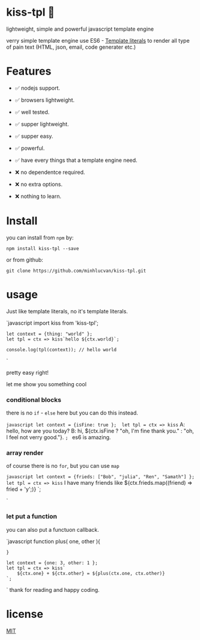 # kiss-tpl :kiss:
lightweight, simple and powerful javascript template engine 

verry simple template engine use ES6 - [Template literals](https://developer.mozilla.org/en/docs/Web/JavaScript/Reference/Template_literals) to render all type of pain text (HTML, json, email, code generater etc.)

# Features

- :white_check_mark: nodejs support.
- :white_check_mark: browsers lightweight.
- :white_check_mark: well tested.
- :white_check_mark: supper lightweight.
- :white_check_mark: supper easy.
- :white_check_mark: powerful.
- :white_check_mark: have every things that a template engine need.

- :x: no dependentce required.
- :x: no extra options.
- :x: nothing to learn.

# Install
you can install from `npm` by:

`npm install kiss-tpl --save`

or from github: 

`git clone https://github.com/minhlucvan/kiss-tpl.git`

# usage
Just like template literals, no it's template literals.

`javascript
    import kiss from 'kiss-tpl';

    let context = {thing: "world" }; 
    let tpl = ctx => kiss`hello ${ctx.world}`;

    console.log(tpl(context)); // hello world
` 

pretty easy right!

let me show you something cool

### conditional blocks
there is no `if` - `else` here but you can do this instead.

`javascript
    let context = {isFine: true }; 
    let tpl = ctx => kiss`
        A: hello, how are you today?
        B: hi, ${ctx.isFine ? "oh, I'm fine thank you." : "oh, I feel not verry good."}.
    `;
` 
es6 is amazing.

### array render
of course there is no `for`, but you can use `map`

`javascript
    let context = {frieds: ["Bob", "julia", "Ren", "Samath"] }; 
    let tpl = ctx => kiss`
        I have many friends like ${ctx.frieds.map((friend) => fried + 'y';)}
    `;

`
### let put a function
you can also put a functuon callback.

`javascript
    function plus( one, other ){
        
    }

    let context = {one: 3, other: 1 }; 
    let tpl = ctx => kiss`
        ${ctx.one} + ${ctx.other} = ${plus(ctx.one, ctx.other)} 
    `;

`
thank for reading and happy coding.

# license
[MIT](./LICENSE.md)